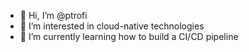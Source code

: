- 👋 Hi, I’m @ptrofi
- 👀 I’m interested in cloud-native technologies
- 🌱 I’m currently learning how to build a CI/CD pipeline

<!---
ptrofi/ptrofi is a ✨ special ✨ repository because its `README.md` (this file) appears on your GitHub profile.
You can click the Preview link to take a look at your changes.
--->
